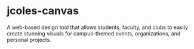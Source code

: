 # jcoles-canvas
A web-based design tool that allows students, faculty, and clubs to easily create stunning visuals for campus-themed events, organizations, and personal projects.

